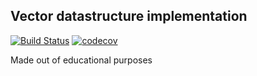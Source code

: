 ## Vector datastructure implementation

[![Build Status](https://travis-ci.org/muromirg/cpp_track.mail.ru.svg?branch=master)](https://travis-ci.org/muromirg/cpp_track.mail.ru)  [![codecov](https://codecov.io/gh/muromirg/cpp_track.mail.ru/branch/master/graph/badge.svg)](https://codecov.io/gh/muromirg/cpp_track.mail.ru)

Made out of educational purposes
